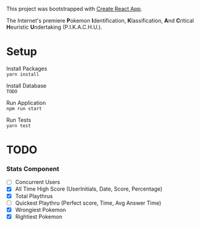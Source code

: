This project was bootstrapped with [Create React App](https://github.com/facebookincubator/create-react-app).

The Internet's premiere **P**okemon **I**dentification, **K**lassification, **A**nd **C**ritical **H**euristic **U**ndertaking (P.I.K.A.C.H.U.).

# Setup
Install Packages  
`yarn install`  

Install Database  
`TODO`  

Run Application  
`npm run start`  

Run Tests  
`yarn test`  

# TODO
### Stats Component  
- [ ] Concurrent Users  
- [X] All Time High Score (UserInitials, Date, Score, Percentage)  
- [X] Total Playthrus  
- [ ] Quickest Playthru (Perfect score, Time, Avg Answer Time)  
- [x] Wrongiest Pokemon   
- [x] Rightiest Pokemon  
